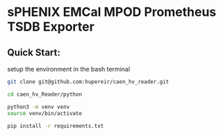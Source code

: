 # sPHENIX EMCal MPOD Prometheus TSDB Exporter

## Quick Start:

setup the environment in the bash terminal

```bash
git clone git@github.com:hupereir/caen_hv_reader.git

cd caen_hv_Reader/python

python3 -m venv venv
source venv/bin/activate

pip install -r requirements.txt
```
